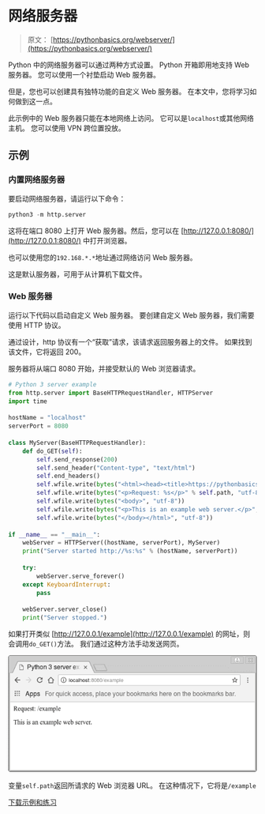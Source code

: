 # 网络服务器

> 原文： [https://pythonbasics.org/webserver/](https://pythonbasics.org/webserver/)

Python 中的网络服务器可以通过两种方式设置。 Python 开箱即用地支持 Web 服务器。 您可以使用一个衬垫启动 Web 服务器。

但是，您也可以创建具有独特功能的自定义 Web 服务器。 在本文中，您将学习如何做到这一点。

此示例中的 Web 服务器只能在本地网络上访问。 它可以是`localhost`或其他网络主机。 您可以使用 VPN 跨位置投放。



## 示例

### 内置网络服务器

要启动网络服务器，请运行以下命令：

```py
python3 -m http.server

```

这将在端口 8080 上打开 Web 服务器。然后，您可以在 [http://127.0.0.1:8080/](http://127.0.0.1:8080/) 中打开浏览器。

也可以使用您的`192.168.*.*`地址通过网络访问 Web 服务器。

这是默认服务器，可用于从计算机下载文件。

### Web 服务器

运行以下代码以启动自定义 Web 服务器。 要创建自定义 Web 服务器，我们需要使用 HTTP 协议。

通过设计，http 协议有一个“获取”请求，该请求返回服务器上的文件。 如果找到该文件，它将返回 200。

服务器将从端口 8080 开始，并接受默认的 Web 浏览器请求。

```py
# Python 3 server example
from http.server import BaseHTTPRequestHandler, HTTPServer
import time

hostName = "localhost"
serverPort = 8080

class MyServer(BaseHTTPRequestHandler):
    def do_GET(self):
        self.send_response(200)
        self.send_header("Content-type", "text/html")
        self.end_headers()
        self.wfile.write(bytes("<html><head><title>https://pythonbasics.org</title></head>", "utf-8"))
        self.wfile.write(bytes("<p>Request: %s</p>" % self.path, "utf-8"))
        self.wfile.write(bytes("<body>", "utf-8"))
        self.wfile.write(bytes("<p>This is an example web server.</p>", "utf-8"))
        self.wfile.write(bytes("</body></html>", "utf-8"))

if __name__ == "__main__":        
    webServer = HTTPServer((hostName, serverPort), MyServer)
    print("Server started http://%s:%s" % (hostName, serverPort))

    try:
        webServer.serve_forever()
    except KeyboardInterrupt:
        pass

    webServer.server_close()
    print("Server stopped.")

```

如果打开类似 [http://127.0.0.1/example](http://127.0.0.1/example) 的网址，则会调用`do_GET()`方法。 我们通过这种方法手动发送网页。

![web server in python 3](img/2e75548e489bfe9df1de42082b85a0af.jpg)

变量`self.path`返回所请求的 Web 浏览器 URL。 在这种情况下，它将是`/example`

[下载示例和练习](https://gum.co/dcsp)